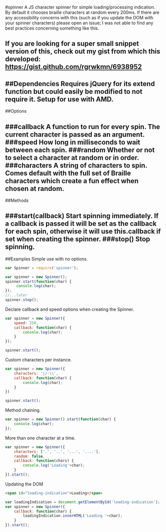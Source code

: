 #spinner
A JS character spinner for simple loading/processing indication. By default it chooses braille characters at random every 200ms. If there are any accessibility concerns with this (such as if you update the DOM with your spinner characters) please open an issue; I was not able to find any best practices concerning something like this.

If you are looking for a super small snippet version of this, check out my gist from which this developed: https://gist.github.com/rgrwkmn/6938952
 ---
 
##Dependencies
Requires jQuery for its extend function but could easily be modified to not require it. Setup for use with AMD.
 ---
##Options

###callback
A function to run for every spin. The current character is passed as an argument.
###speed
How long in milliseconds to wait between each spin.
###random
Whether or not to select a character at random or in order.
###characters
A string of characters to spin. Comes default with the full set of Braille characters which create a fun effect when chosen at random.
 ---
##Methods

###start(callback)
Start spinning immediately. If a callback is passed it will be set as the callback for each spin, otherwise it will use this.callback if set when creating the spinner.
###stop()
Stop spinning.
 ---
 
##Examples
Simple use with no options.
```javascript
var Spinner = require('spinner');

var spinner = new Spinner();
spinner.start(function(char) {
     console.log(char);
});
//...later
spinner.stop();
```
Declare callback and speed options when creating the Spinner.
```javascript
var spinner = new Spinner({
    speed: 250,
    callback: function(char) {
        console.log(char);
    }
});

spinner.start();
```

Custom characters per instance.
```javascript
var spinner = new Spinner({
    characters: '|/-\\',
    callback: function(char) {
        console.log(char);
    }
})

spinner.start();
```

Method chaining.
```javascript
var spinner = new Spinner().start(function(char) {
    console.log(char);
});
```

More than one character at a time.
```javascript
var spinner = new Spinner({
    characters: ['.', '..', '...', '....'],
    random: false,
    callback: function(chars) {
        console.log('Loading'+char);
    }
}).start();
```

Updating the DOM
```html
<span id="loading-indication">Loading</span>
```

```javascript
var loadingIndication = document.getElementById('loading-indication');
var spinner = new Spinner({
    callback: function(char) {
        loadingIndication.innerHTML('Loading '+char);
    }
}).start();
```
